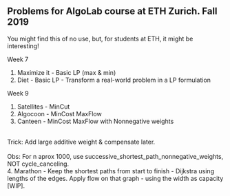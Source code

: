 ## Problems for AlgoLab course at ETH Zurich. Fall 2019 

You might find this of no use, but, for students at ETH, it might be interesting!

Week 7
1. Maximize it - Basic LP (max & min)
2. Diet - Basic LP - Transform a real-world problem in a LP formulation 

Week 9
1. Satellites - MinCut
2. Algocoon - MinCost MaxFlow
3. Canteen - MinCost MaxFlow with Nonnegative weights
  <br>
  Trick: Add large additive weight & compensate later.
  </br>
  <br>
  Obs: For n aprox 1000, use successive_shortest_path_nonnegative_weights, NOT cycle_canceling.
  </br>
4. Marathon - Keep the shortest paths from start to finish - Dijkstra using lengths of the edges. Apply flow on that graph - using the width as capacity [WIP].
